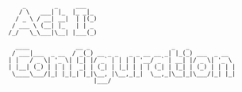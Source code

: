 
        _        _     ___
       / \   ___| |_  |_ _|_
      / _ \ / __| __|  | |(_)
     / ___ \ (__| |_   | | _
    /_/   \_\___|\__| |___(_)

      ____             __ _                       _   _
     / ___|___  _ __  / _(_) __ _ _   _ _ __ __ _| |_(_) ___  _ __
    | |   / _ \| '_ \| |_| |/ _` | | | | '__/ _` | __| |/ _ \| '_ \ 
    | |__| (_) | | | |  _| | (_| | |_| | | | (_| | |_| | (_) | | | |
     \____\___/|_| |_|_| |_|\__, |\__,_|_|  \__,_|\__|_|\___/|_| |_|
                            |___/

